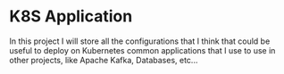 # K8S Application
In this project I will store all the configurations that I think that could be useful to deploy on Kubernetes common applications that I use to use in other projects, like Apache Kafka, Databases, etc...
